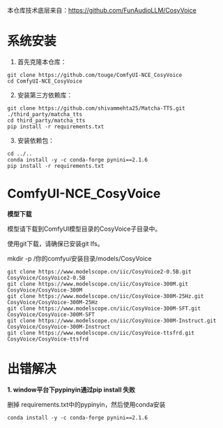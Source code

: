 本仓库技术底层来自：https://github.com/FunAudioLLM/CosyVoice

# 系统安装

1. 首先克隆本仓库：
```
git clone https://github.com/touge/ComfyUI-NCE_CosyVoice
cd ComfyUI-NCE_CosyVoice
```

2. 安装第三方依赖库：
```
git clone https://github.com/shivammehta25/Matcha-TTS.git ./third_party/matcha_tts
cd third_party/matcha_tts
pip install -r requirements.txt
```

3. 安装依赖包：
```
cd ../..
conda install -y -c conda-forge pynini==2.1.6
pip install -r requirements.txt
```

# ComfyUI-NCE_CosyVoice

**模型下载**

模型请下载到ComfyUI模型目录的CosyVoice子目录中。

使用git下载，请确保已安装git lfs。

mkdir -p /你的comfyui安装目录/models/CosyVoice

```
git clone https://www.modelscope.cn/iic/CosyVoice2-0.5B.git CosyVoice/CosyVoice2-0.5B
git clone https://www.modelscope.cn/iic/CosyVoice-300M.git CosyVoice/CosyVoice-300M
git clone https://www.modelscope.cn/iic/CosyVoice-300M-25Hz.git CosyVoice/CosyVoice-300M-25Hz
git clone https://www.modelscope.cn/iic/CosyVoice-300M-SFT.git CosyVoice/CosyVoice-300M-SFT
git clone https://www.modelscope.cn/iic/CosyVoice-300M-Instruct.git CosyVoice/CosyVoice-300M-Instruct
git clone https://www.modelscope.cn/iic/CosyVoice-ttsfrd.git CosyVoice/CosyVoice-ttsfrd
```

# 出错解决

**1. window平台下pypinyin通过pip install 失败**

删掉 requirements.txt中的pypinyin，然后使用conda安装

```
conda install -y -c conda-forge pynini==2.1.6
```
